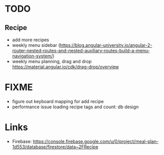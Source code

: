 # TODO
## Recipe
* add more recipes 
* weekly menu sidebar (https://blog.angular-university.io/angular-2-router-nested-routes-and-nested-auxiliary-routes-build-a-menu-navigation-system/)
* weekly menu planning, drag and drop https://material.angular.io/cdk/drag-drop/overview


# FIXME 
* figure out keyboard mapping for add recipe
* performance issue loading recipe tags and count: db design 

# Links
* Firebase: https://console.firebase.google.com/u/0/project/meal-plan-1d553/database/firestore/data~2FRecipe
